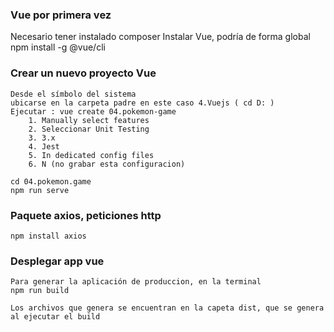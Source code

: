 ### Vue por primera vez
Necesario tener instalado composer
Instalar Vue, podría de forma global
npm install -g @vue/cli
### Crear un nuevo proyecto Vue
    Desde el símbolo del sistema
    ubicarse en la carpeta padre en este caso 4.Vuejs ( cd D: )
    Ejecutar : vue create 04.pokemon-game
        1. Manually select features
        2. Seleccionar Unit Testing
        3. 3.x
        4. Jest
        5. In dedicated config files
        6. N (no grabar esta configuracion)
        
    cd 04.pokemon.game
    npm run serve

### Paquete axios, peticiones http
    npm install axios
    
### Desplegar app vue
    Para generar la aplicación de produccion, en la terminal
    npm run build

    Los archivos que genera se encuentran en la capeta dist, que se genera al ejecutar el build
